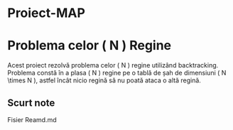 # Proiect-MAP

# Problema celor \( N \) Regine

Acest proiect rezolvă problema celor \( N \) regine utilizând backtracking. Problema constă în a plasa \( N \) regine pe o tablă de șah de dimensiuni \( N \times N \), astfel încât nicio regină să nu poată ataca o altă regină.

## Scurt note 
Fisier Reamd.md